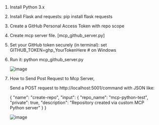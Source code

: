 1. Install Python 3.x

2. Install Flask and requests:
      pip install flask requests

3. Create a GitHub Personal Access Token with repo scope

4. Create mcp server file. [mcp_github_server.py]

5. Set your GitHub token securely (in terminal):
   set GITHUB_TOKEN=ghp_YourTokenHere  # on Windows

6. Run it:
    python mcp_github_server.py

   ![image](https://github.com/user-attachments/assets/59d7b58a-69bd-4ee5-b782-e39457ffb6bb)


8. How to Send Post Request to Mcp Server,

      Send a POST request to http://localhost:5001/command with JSON like:

      {
        "name": "create-repo",
        "input": {
          "repo_name": "mcp-python-test",
          "private": true,
          "description": "Repository created via custom MCP Python server"
        }
      }

   ![image](https://github.com/user-attachments/assets/a91d3971-c304-471f-9e26-b924ef066ef1)



